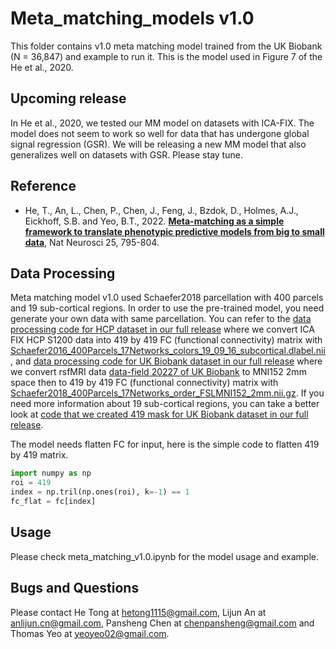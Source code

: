 # Meta_matching_models v1.0
This folder contains  v1.0 meta matching model trained from the UK Biobank (N = 36,847) and example to run it. This is the model used in Figure 7 of the He et al., 2020.

## Upcoming release
In He et al., 2020, we tested our MM model on datasets with ICA-FIX. The model does not seem to work so well for data that has undergone global signal regression (GSR). We will be releasing a new MM model that also generalizes well on datasets with GSR. Please stay tune.

## Reference
+ He, T., An, L., Chen, P., Chen, J., Feng, J., Bzdok, D., Holmes, A.J., Eickhoff, S.B. and Yeo, B.T., 2022. [**Meta-matching as a simple framework to translate phenotypic predictive models from big to small data**](https://doi.org/10.1038/s41593-022-01059-9), Nat Neurosci 25, 795-804.

## Data Processing
Meta matching model v1.0 used Schaefer2018 parcellation with 400 parcels and 19 sub-cortical regions. In order to use the pre-trained model, you need generate your own data with same parcellation. You can refer to the [data processing code for HCP dataset in our full release](https://github.com/ThomasYeoLab/CBIG/tree/master/stable_projects/predict_phenotypes/He2022_MM/data_processing#step-51-step-5-for-whole-data-processing-code) where we convert ICA FIX HCP S1200 data into 419 by 419 FC (functional connectivity) matrix with [Schaefer2016_400Parcels_17Networks_colors_19_09_16_subcortical.dlabel.nii](https://github.com/ThomasYeoLab/CBIG/blob/master/stable_projects/predict_phenotypes/He2022_MM/data_processing/step5_hcp_data/extra/Schaefer2016_400Parcels_17Networks_colors_19_09_16_subcortical.dlabel.nii), and [data processing code for UK Biobank dataset in our full release](https://github.com/ThomasYeoLab/CBIG/tree/master/stable_projects/predict_phenotypes/He2022_MM/data_processing#step-60-optional) where we convert rsfMRI data [data-field 20227 of UK Biobank](https://biobank.ctsu.ox.ac.uk/crystal/field.cgi?id=20227) to MNI152 2mm space then to 419 by 419 FC (functional connectivity) matrix with [Schaefer2018_400Parcels_17Networks_order_FSLMNI152_2mm.nii.gz](https://github.com/ThomasYeoLab/CBIG/blob/master/stable_projects/predict_phenotypes/He2022_MM/data_processing/step6_experiment_2/ukbb_20227_to_fc419/extra/Schaefer2018_400Parcels_17Networks_order_FSLMNI152_2mm.nii.gz). If you need more information about 19 sub-cortical regions, you can take a better look at [code that we created 419 mask for UK Biobank dataset in our full release](https://github.com/ThomasYeoLab/CBIG/blob/master/stable_projects/predict_phenotypes/He2022_MM/data_processing/step6_experiment_2/ukbb_20227_to_fc419/CBIG_MM_create_FC419_MNI2mm.m).

The model needs flatten FC for input, here is the simple code to flatten 419 by 419 matrix.
```python
import numpy as np
roi = 419
index = np.tril(np.ones(roi), k=-1) == 1
fc_flat = fc[index]
```

## Usage
Please check meta_matching_v1.0.ipynb for the model usage and example.

## Bugs and Questions
Please contact He Tong at hetong1115@gmail.com, Lijun An at anlijun.cn@gmail.com, Pansheng Chen at chenpansheng@gmail.com and Thomas Yeo at yeoyeo02@gmail.com.

